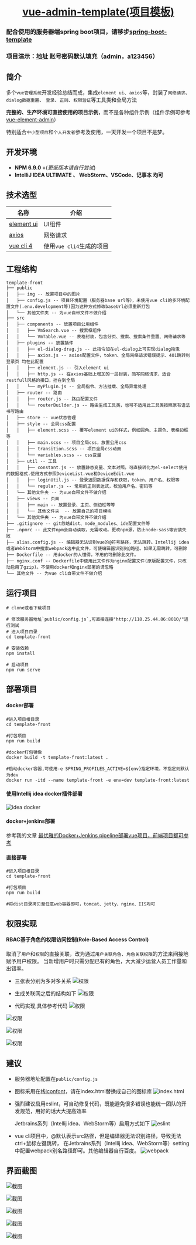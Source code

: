<h1 align="center">
<a href="https://github.com/liunewshine/vue-admin-template.git" target="_blank">vue-admin-template(项目模板)</a>
</h1>

### 配合使用的服务器端spring boot项目，请移步[spring-boot-template](https://github.com/liunewshine/spring-boot-template.git)
### 项目演示：<a href="http://118.25.44.86:8011" target="_blank">地址</a> 账号密码默认填充（admin，a123456）
## 简介
多个`vue管理系统`开发经验总结而成，集成`element ui`、`axios`等，封装了`网络请求`、`dialog数据重置`、
`登录`、`正则`、`权限验证`等工具类和全局方法

**完整的、生产环境可直接使用的项目示例**，而不是各种组件示例（组件示例可参考[vue-element-admin](https://github.com/PanJiaChen/vue-element-admin)）

特别适合`中小型项目`和`个人开发者`参考及使用，一天开发一个项目不是梦。

## 开发环境
- **NPM 6.9.0 +**(*更低版本请自行尝试*)
- **IntelliJ IDEA ULTIMATE 、 WebStorm、VSCode、记事本 均可**

## 技术选型
|名称|介绍
| ----- | ----
| [element ui](https://element.eleme.cn/#/zh-CN/component/installation) |UI组件
| [axios](https://github.com/axios/axios) |网络请求
| [vue cli 4](https://cli.vuejs.org/zh/guide/) | 使用`vue cli4`生成的项目

## 工程结构
``` 
template-front
├── public
│   ├── img -- 放置项目中的图片
│   ├── config.js -- 项目环境配置（服务器base url等），未使用vue cli的多环境配置文件(.env.development等)因为这种方式修改baseUrl必须重新打包
│   └── 其他文件夹 -- 为vue自带文件不做介绍
├── src
│   ├── components -- 放置项目公用组件
│   │   ├── VmSearch.vue -- 搜索框组件
│   │   └── VmTable.vue -- 表格封装，包含分页、搜索、搜索条件重置、网络请求等
│   ├── plugins -- 放置插件
│   │   ├── el-dialog-drag.js -- 此指令加在el-dialog上可实现dialog拖曳
│   │   ├── axios.js -- axios配置文件，token、全局网络请求错误提示、401跳转到登录页 均在此配置
│   │   ├── element.js -- 引入element ui
│   │   ├── http.js -- 在axios基础上增加的一层封装，简写网络请求，适合restfull风格的接口，挂在到全局
│   │   └── myPlugin.js -- 全局指令、方法挂载、全局异常处理
│   ├── router -- 路由
│   │   ├── router.js -- 路由配置文件
│   │   └── routerBuilder.js -- 路由生成工具类，也可不适用此工具类按照原有语法书写路由
│   ├── store -- vue状态管理
│   ├── style -- 全局css配置
│   │   ├── element.scss -- 覆写element ui的样式，例如圆角、主题色、表格边框等
│   │   ├── main.scss -- 项目全局css，放置公用css
│   │   ├── transition.scss -- 项目全局css动画
│   │   └── variables.scss -- css变量
│   ├── util -- 工具
│   │   ├── constant.js -- 放置静态变量、文本对照。可直接转化为el-select使用的数据格式.使用方式参照DeviceList.vue和DeviceEdit.vue
│   │   ├── loginUtil.js -- 登录返回数据保存和获取，token、用户名、权限等
│   │   └── regular.js -- 常用的正则表达式，校验用户名、密码等
│   └── 其他文件夹 -- 为vue自带文件不做介绍
│   ├── views -- 页面
│   │   ├── main -- 放置登录、主页、侧边栏等等
│   │   └── 其他文件夹  -- 放置自己的项目模块
│   └── 其他文件夹 -- 为vue自带文件不做介绍
├── .gitignore -- git忽略dist、node_modules、ide配置文件等
├── .npmrc -- 此文件npm会自动读取，无需改动。更改npm源，防止node-sass等安装失败
├── alias.config.js -- 编辑器无法识别vue的@符号路径，无法跳转。Intellij idea或者WebStorm中搜索webpack选中此文件，可使编辑器识别到@路径。如果无需跳转，可删除
├── Dockerfile -- 用docker的人懂得，不用的可删除此文件。
├── nginx.conf -- Dockerfile中使用此文件作为nginx配置文件(原版配置文件，只改动启用了gzip)。不使用docker和nginx部署的请忽略
└── 其他文件 -- 为vue cli自带文件不做介绍
```

## 运行项目
```
# clone或者下载项目

# 修改服务器地址`public/config.js`,可直接连接"http://118.25.44.86:8010/"进行测试
# 进入项目目录
cd template-front

# 安装依赖
npm install

# 启动项目
npm run serve
```

## 部署项目
#### docker部署
```
#进入项目根目录
cd template-front

#打包项目
npm run build

#docker打包镜像
docker build -t template-front:latest .

#启动docker容器,可使用-e SPRING_PROFILES_ACTIVE=${env}指定环境，不指定则默认为dev
docker run -itd --name template-front -e env=dev template-front:latest
```

#### 使用Intellij idea docker插件部署
![idea docker](https://uploader.shimo.im/f/Z4LwLkkD3moqaiEr.png)

#### docker+jenkins部署
参考我的文章
[最优雅的Docker+Jenkins pipeline部署vue项目，前端项目都可参考](https://juejin.im/post/5d90735a6fb9a04e161b5384)

#### 直接部署
```
#进入项目根目录
cd template-front

#打包项目
npm run build

#将dist目录拷贝至任意web容器即可，tomcat、jetty、nginx、IIS均可
```

## 权限实现

#### RBAC基于角色的权限访问控制(Role-Based Access Control)
取消了`用户`和`权限`的直接关联，改为通过`用户关联角色`、`角色关联权限`的方法来间接地赋予用户权限。
当新增用户时只需分配已有的角色，大大减少运营人员工作量和出错率。

- 三张表分别为多对多关系
![权限](https://uploader.shimo.im/f/2zAPUtHpCVUwYEHk.png)

- 生成关联网之后的结构如下 
![权限](https://uploader.shimo.im/f/BFf7EHNkSsop3kil.png)

- 代码实现,具体参考代码
![权限](https://uploader.shimo.im/f/eSVZ3KkYdrUwHzCH.png!thumbnail)

![权限](https://uploader.shimo.im/f/xKCoUruZQoAGsN2t.png!thumbnail)

![权限](https://uploader.shimo.im/f/gawmgQJf4lEZD0pN.png!thumbnail)

![权限](https://uploader.shimo.im/f/lD4tay7dNeAnB17u.png!thumbnail)


## 建议
- 服务器地址配置在`public/config.js`
- 图标采用在线[iconfont](https://www.iconfont.cn/)，请在index.html替换成自己的图标库
![index.html](https://uploader.shimo.im/f/TCwF5gfz94gpyvo8.png!thumbnail)

- 强烈建议启用eslint，可自动修复代码，既能避免很多错误也能统一团队的开发规范，用好的话大大提高效率

  Jetbrains系列（Intellij idea、WebStorm等）启用方式如下
![eslint](https://uploader.shimo.im/f/UtyaD5QjfQQ2KsLw.png!thumbnail)

- vue cli项目中，@默认表示src路径，但是编译器无法识别路径，导致无法ctrl+鼠标左键跳转，
在Jetbrains系列（Intellij idea、WebStorm等）setting中配置webpack别名路径即可。其他编辑器自行百度。
![webpack](https://uploader.shimo.im/f/BhbXr1R7hxYdjyFM.png!thumbnail)

## 界面截图
![截图](https://uploader.shimo.im/f/veMUj9E9N6Q9LUqK.png)

![截图](https://uploader.shimo.im/f/veMUj9E9N6Q9LUqK.png)

![截图](https://uploader.shimo.im/f/yHzugmhRcbgdSAuw.png)

![截图](https://uploader.shimo.im/f/ZRGaQzk9xAE0VJeO.png)

![截图](https://uploader.shimo.im/f/hUit5SzXXDImYWq4.png)
